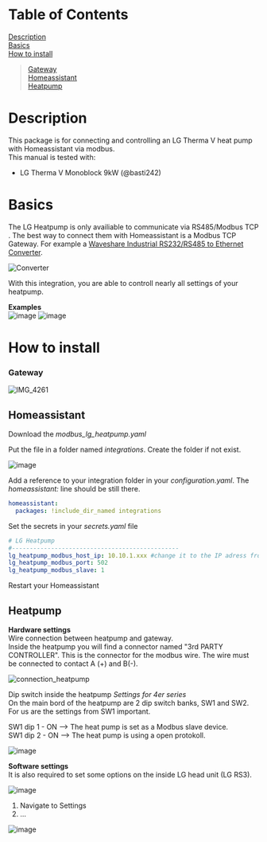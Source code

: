 # Table of Contents
[Description](#description)  
[Basics](#basics)  
[How to install](#howtoinstall)  
> [Gateway](#gateway)  
> [Homeassistant](#homeassistant)  
> [Heatpump](#heatpump) 

# Description <a name="description"></a>
This package is for connecting and controlling an LG Therma V heat pump with Homeassistant via modbus.  
This manual is tested with:
- LG Therma V Monoblock 9kW (@basti242)

# Basics  <a name="basics"></a>
The LG Heatpump is only availiable to communicate via RS485/Modbus TCP . The best way to connect them with Homeassistant is a Modbus TCP Gateway.
For example a [Waveshare Industrial RS232/RS485 to Ethernet Converter](https://www.waveshare.com/rs232-485-to-eth-for-eu.htm).

![Converter](https://github.com/user-attachments/assets/36b88e14-a3f1-4fcb-9d65-a4cfd5b065c2)


With this integration, you are able to controll nearly all settings of your heatpump.  

**Examples**  
![image](https://github.com/user-attachments/assets/85a27c31-40ee-468f-ba29-5d5f2826946a)  ![image](https://github.com/user-attachments/assets/2667a9a6-823b-4b5f-9487-f319fcc84b4f)



# How to install  <a name="howtoinstall"></a>
### Gateway <a name="gateway"></a>
![IMG_4261](https://github.com/user-attachments/assets/59bbd424-c406-4b6a-b33f-670361443392)

## Homeassistant <a name="homeassistant"></a>
Download the *modbus_lg_heatpump.yaml*

Put the file in a folder named *integrations*. Create the folder if not exist.



![image](https://github.com/user-attachments/assets/b85ebb60-3963-4d8f-8c68-fa098d60591b)


Add a reference to your integration folder in your *configuration.yaml*. The *homeassistant:* line should be still there.
```yaml
homeassistant:
  packages: !include_dir_named integrations
```

Set the secrets in your *secrets.yaml* file

```yaml
# LG Heatpump
#-----------------------------------------------
lg_heatpump_modbus_host_ip: 10.10.1.xxx #change it to the IP adress from your gateway
lg_heatpump_modbus_port: 502
lg_heatpump_modbus_slave: 1
```
Restart your Homeassistant

## Heatpump <a name="heatpump"></a>
**Hardware settings**  
Wire connection between heatpump and gateway.  
Inside the heatpump you will find a connector named "3rd PARTY CONTROLLER". This is the connector for the modbus wire. The wire must be connected to contact A (+) and B(-).  

![connection_heatpump](https://github.com/user-attachments/assets/258c3483-5fb1-4e9a-a41a-709377e070ff)



Dip switch inside the heatpump
*Settings for 4er series*  
On the main bord of the heatpump are 2 dip switch banks, SW1 and SW2.
For us are the settings from SW1 important.  

SW1 dip 1 - ON --> The heat pump is set as a Modbus slave device.  
SW1 dip 2 - ON --> The heat pump is using a open protokoll.

![image](https://github.com/user-attachments/assets/9759fe76-785b-43c3-9957-14483a88a61e)



**Software settings**  
It is also required to set some options on the inside LG head unit (LG RS3). 
  
![image](https://github.com/user-attachments/assets/b78ce590-2876-4b27-9264-40c5444da8b5)

1. Navigate to Settings
2. ...

![image](https://github.com/user-attachments/assets/8f63e8f5-6eb2-4a65-a723-41daf5b122db)


